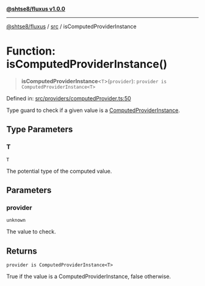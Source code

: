 [**@shtse8/fluxus v1.0.0**](../../README.md)

***

[@shtse8/fluxus](../../README.md) / [src](../README.md) / isComputedProviderInstance

# Function: isComputedProviderInstance()

> **isComputedProviderInstance**\<`T`\>(`provider`): `provider is ComputedProviderInstance<T>`

Defined in: [src/providers/computedProvider.ts:50](https://github.com/shtse8/fluxus/blob/4924e60e87ca8856c0bf61d7c46469f55d63d7b6/src/providers/computedProvider.ts#L50)

Type guard to check if a given value is a [ComputedProviderInstance](../interfaces/ComputedProviderInstance.md).

## Type Parameters

### T

`T`

The potential type of the computed value.

## Parameters

### provider

`unknown`

The value to check.

## Returns

`provider is ComputedProviderInstance<T>`

True if the value is a ComputedProviderInstance, false otherwise.

